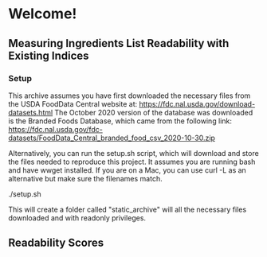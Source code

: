 # Welcome! 

## Measuring Ingredients List Readability with Existing Indices


### Setup
This archive assumes you have first downloaded the necessary files from the USDA FoodData Central website at: https://fdc.nal.usda.gov/download-datasets.html
The October 2020 version of the database was downloaded is the Branded Foods Database, which came from the following link:
https://fdc.nal.usda.gov/fdc-datasets/FoodData_Central_branded_food_csv_2020-10-30.zip

Alternatively, you can run the setup.sh script, which will download and store the files needed to reproduce this project. It assumes you are running bash and have wwget installed. If you are on a Mac, you can use curl -L as an alternative but make sure the filenames match.

./setup.sh

This will create a folder called "static_archive" will all the necessary files downloaded and with readonly privileges.


## Readability Scores
